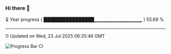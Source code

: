 ### Hi there 👋

⏳ Year progress { ████████████████▁▁▁▁▁▁▁▁▁▁▁▁▁▁ } 55.69 %

---

⏰ Updated on Wed, 23 Jul 2025 06:25:46 GMT

![Progress Bar CI](https://github.com/liununu/liununu/workflows/Progress%20Bar%20CI/badge.svg)
